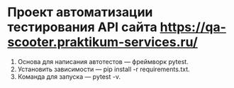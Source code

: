 # Проект автоматизации тестирования API сайта https://qa-scooter.praktikum-services.ru/
1. Основа для написания автотестов — фреймворк pytest.
2. Установить зависимости — pip install -r requirements.txt.
3. Команда для запуска — pytest -v. 
